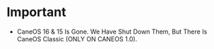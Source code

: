 # Important
* CaneOS 16 & 15 Is Gone. We Have Shut Down Them, But There Is CaneOS Classic (ONLY ON CANEOS 1.0). 
